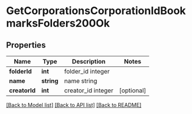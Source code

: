 # GetCorporationsCorporationIdBookmarksFolders200Ok

## Properties
Name | Type | Description | Notes
------------ | ------------- | ------------- | -------------
**folderId** | **int** | folder_id integer | 
**name** | **string** | name string | 
**creatorId** | **int** | creator_id integer | [optional] 

[[Back to Model list]](../README.md#documentation-for-models) [[Back to API list]](../README.md#documentation-for-api-endpoints) [[Back to README]](../README.md)


